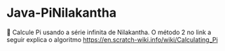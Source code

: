 # Java-PiNilakantha
:barber: Calcule Pi usando a série infinita de Nilakantha. O método 2 no link a seguir explica o algoritmo https://en.scratch-wiki.info/wiki/Calculating_Pi
